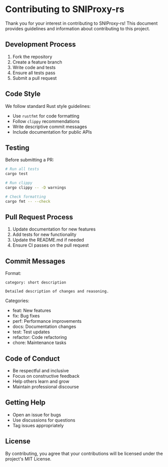 # Contributing to SNIProxy-rs

Thank you for your interest in contributing to SNIProxy-rs! This document provides guidelines and information about contributing to this project.

## Development Process

1. Fork the repository
2. Create a feature branch
3. Write code and tests
4. Ensure all tests pass
5. Submit a pull request

## Code Style

We follow standard Rust style guidelines:
- Use `rustfmt` for code formatting
- Follow `clippy` recommendations
- Write descriptive commit messages
- Include documentation for public APIs

## Testing

Before submitting a PR:
```bash
# Run all tests
cargo test

# Run clippy
cargo clippy -- -D warnings

# Check formatting
cargo fmt -- --check
```

## Pull Request Process

1. Update documentation for new features
2. Add tests for new functionality
3. Update the README.md if needed
4. Ensure CI passes on the pull request

## Commit Messages

Format:
```
category: short description

Detailed description of changes and reasoning.
```

Categories:
- feat: New features
- fix: Bug fixes
- perf: Performance improvements
- docs: Documentation changes
- test: Test updates
- refactor: Code refactoring
- chore: Maintenance tasks

## Code of Conduct

- Be respectful and inclusive
- Focus on constructive feedback
- Help others learn and grow
- Maintain professional discourse

## Getting Help

- Open an issue for bugs
- Use discussions for questions
- Tag issues appropriately

## License

By contributing, you agree that your contributions will be licensed under the project's MIT License.
